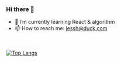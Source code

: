### Hi there 👋

<!--
- 🔭 I’m currently working on ...
-->
- 🌱 I’m currently learning React & algorithm
- 📫 How to reach me: jessh@duck.com
<br>

[![Top Langs](https://github-readme-stats.vercel.app/api/top-langs/?username=jessiehu907&layout=compact&show_icons=true&theme=radical&count_private=true)](https://github.com/anuraghazra/github-readme-stats)

